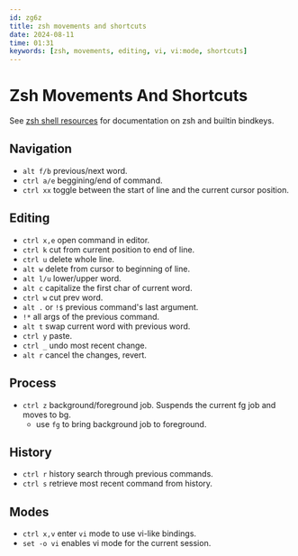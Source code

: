 ```yaml
---
id: zg6z
title: zsh movements and shortcuts
date: 2024-08-11
time: 01:31
keywords: [zsh, movements, editing, vi, vi:mode, shortcuts] 
---
```


# Zsh Movements And Shortcuts 

See [zsh shell resources](34nc%20zsh-shell-resources.md) for documentation on zsh and builtin bindkeys.

## Navigation

- `alt f/b` previous/next word.
- `ctrl a/e` beggining/end of command.
- `ctrl xx` toggle between the start of line and the current cursor position.

## Editing

- `ctrl x,e` open command in editor.
- `ctrl k` cut from current position to end of line.
- `ctrl u` delete whole line.
- `alt w` delete from cursor to beginning of line.
- `alt l/u` lower/upper word.
- `alt c` capitalize the first char of current word. 
- `ctrl w` cut prev word.
- `alt .` or `!$` previous command's last argument.
- `!*` all args of the previous command.
- `alt t` swap current word with previous word.
- `ctrl y` paste.
- `ctrl _` undo most recent change.
- `alt r` cancel the changes, revert.

## Process

- `ctrl z` background/foreground job. Suspends the current fg job and moves to bg.
    - use `fg` to bring background job to foreground.

## History

- `ctrl r` history search through previous commands.
- `ctrl s` retrieve most recent command from history.

## Modes 

- `ctrl x,v` enter `vi` mode to use vi-like bindings.
- `set -o vi` enables vi mode for the current session.







